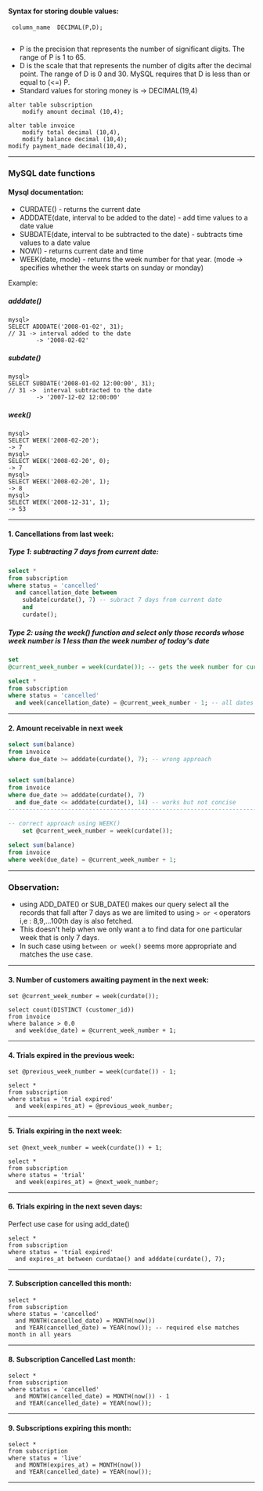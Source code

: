 #### Syntax for storing double values:

```my'
 column_name  DECIMAL(P,D);
 
```

- P is the precision that represents the number of significant digits. The range of P is 1 to 65.
- D is the scale that that represents the number of digits after the decimal point. The range of D is 0 and 30. MySQL
  requires that D is less than or equal to (<=) P.
- Standard values for storing money is -> DECIMAL(19,4)

```sqlite
alter table subscription
    modify amount decimal (10,4);
```

```sqlite
alter table invoice
    modify total decimal (10,4),
    modify balance decimal (10,4);
modify payment_made decimal(10,4),
```

---

### MySQL date functions

#### Mysql documentation:

- CURDATE() - returns the current date
- ADDDATE(date, interval to be added to the date) - add time values to a date value
- SUBDATE(date, interval to be subtracted to the date) - subtracts time values to a date value
- NOW() - returns current date and time
- WEEK(date, mode) - returns the week number for that year. (mode ->  specifies whether the week starts on sunday or
  monday)

Example:

##### adddate()

```mysql
mysql>
SELECT ADDDATE('2008-01-02', 31);
// 31 -> interval added to the date 
        -> '2008-02-02'
```

##### subdate()

```mysql
mysql>
SELECT SUBDATE('2008-01-02 12:00:00', 31);
// 31 ->  interval subtracted to the date
        -> '2007-12-02 12:00:00'
```

##### week()

```mysql
mysql>
SELECT WEEK('2008-02-20');
-> 7
mysql>
SELECT WEEK('2008-02-20', 0);
-> 7
mysql>
SELECT WEEK('2008-02-20', 1);
-> 8
mysql>
SELECT WEEK('2008-12-31', 1);
-> 53
```

---

#### 1. Cancellations from last week:

##### Type 1:  subtracting  7 days from current date:

```sql
select *
from subscription
where status = 'cancelled'
  and cancellation_date between
    subdate(curdate(), 7) -- subract 7 days from current date
    and
    curdate();
```

##### Type 2: using the week() function and select only those records whose week number is 1 less than the week number of today's date

```sql
set
@current_week_number = week(curdate()); -- gets the week number for current date

select *
from subscription
where status = 'cancelled'
  and week(cancellation_date) = @current_week_number - 1; -- all dates falling in the week 1 less than current week number
```

---

#### 2. Amount receivable in next week

```sql
select sum(balance)
from invoice
where due_date >= adddate(curdate(), 7); -- wrong approach 


select sum(balance)
from invoice
where due_date >= adddate(curdate(), 7)
  and due_date <= adddate(curdate(), 14) -- works but not concise
---------------------------------------------------------------------------------------------------------------------------------

-- correct approach using WEEK()
    set @current_week_number = week(curdate());

select sum(balance)
from invoice
where week(due_date) = @current_week_number + 1;


```

---

### Observation:

- using ADD_DATE() or SUB_DATE() makes our query select all the records that fall after 7 days as we are limited to
  using `> or <` operators i,e : 8,9,...100th day is also fetched.
- This doesn't help when we only want a to find data for one particular week that is only 7 days.
- In such case using ` between or week() `  seems more appropriate and matches the use case.

---

#### 3. Number of customers awaiting payment in the next week:

```mysql
set @current_week_number = week(curdate());

select count(DISTINCT (customer_id))
from invoice
where balance > 0.0
  and week(due_date) = @current_week_number + 1;
```

---

#### 4. Trials expired in the previous week:

```mysql
set @previous_week_number = week(curdate()) - 1;

select *
from subscription
where status = 'trial expired'
  and week(expires_at) = @previous_week_number;
```

---

#### 5. Trials expiring in the next week:

```mysql
set @next_week_number = week(curdate()) + 1;

select *
from subscription
where status = 'trial'
  and week(expires_at) = @next_week_number;

```

---

#### 6. Trials expiring in the next seven days:

Perfect use case for using add_date()

```mysql
select *
from subscription
where status = 'trial expired'
  and expires_at between curdatae() and adddate(curdate(), 7);
```

---

#### 7. Subscription cancelled this month:

```mysql
select *
from subscription
where status = 'cancelled'
  and MONTH(cancelled_date) = MONTH(now())
  and YEAR(cancelled_date) = YEAR(now()); -- required else matches month in all years
```

---

#### 8. Subscription Cancelled Last month:

```mysql
select *
from subscription
where status = 'cancelled'
  and MONTH(cancelled_date) = MONTH(now()) - 1
  and YEAR(cancelled_date) = YEAR(now());
```

---

#### 9. Subscriptions expiring this month:

```mysql
select *
from subscription
where status = 'live'
  and MONTH(expires_at) = MONTH(now())
  and YEAR(cancelled_date) = YEAR(now());
```

---





